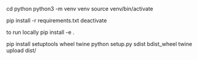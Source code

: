 cd python
python3 -m venv venv
source venv/bin/activate

pip install -r requirements.txt
deactivate

to run locally
pip install -e .

pip install setuptools wheel twine
python setup.py sdist bdist_wheel
twine upload dist/
